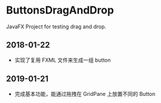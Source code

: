 # ButtonsDragAndDrop
JavaFX Project for testing drag and drop.

## 2018-01-22
- 实现了复用 FXML 文件来生成一组 button

## 2019-01-21
- 完成基本功能，能通过拖拽在 GridPane 上放置不同的 Button
